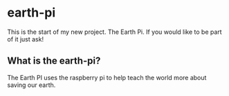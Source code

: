 # earth-pi
This is the start of my new project. The Earth Pi. If you would like to be part of it just ask!

## What is the earth-pi?
The Earth PI uses the raspberry pi to help teach the world more about saving our earth.
